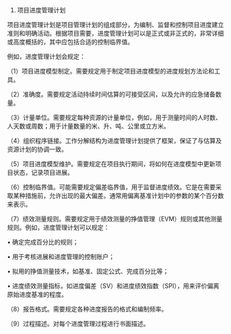 
1. 项目进度管理计划

项目进度管理计划是项目管理计划的组成部分，为编制、监督和控制项目进度建立准则和明确活动。根据项目需要，进度管理计划可以是正式或非正式的，非常详细或高度概括的，其中应包括合适的控制临界值。

例如，进度管理计划会规定：

（1）项目进度模型制定。需要规定用于制定项目进度模型的进度规划方法论和工具。

（2）准确度。需要规定活动持续时间估算的可接受区间，以及允许的应急储备数量。

（3）计量单位。需要规定每种资源的计量单位，例如，用于测量时间的人时数、人天数或周数；用于计量数量的米、升、吨、公里或立方米。

（4）组织程序链接。工作分解结构为进度管理计划提供了框架，保证了与估算及资源计划的协调一致。

（5）项目进度模型维护。需要规定在项目执行期间，将如何在进度模型中更新项目状态，记录项目进展。

（6）控制临界值。可能需要规定偏差临界值，用于监督进度绩效。它是在需要采取某种措施前，允许出现的最大偏差。通常用偏离基准计划中的参数的某个百分数来表示。

（7）绩效测量规则。需要规定用于绩效测量的挣值管理（EVM）规则或其他测量规则。例如，进度管理计划可以规定：

• 确定完成百分比的规则；

• 用于考核进展和进度管理的控制账户；

• 拟用的挣值测量技术，如基准、固定公式、完成百分比等；

• 进度绩效测量指标，如进度偏差（SV）和进度绩效指数（SPI），用来评价偏离原始进度基准的程度。



（8）报告格式。需要规定各种进度报告的格式和编制频率。

（9）过程描述。对每个进度管理过程进行书面描述。
